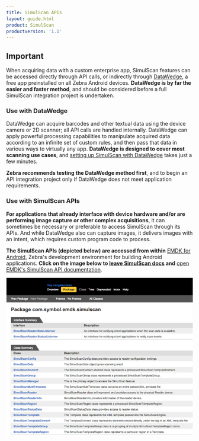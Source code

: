 ```yaml
---
title: SimulScan APIs
layout: guide.html
product: SimulScan
productversion: '1.1'
---
```

## Important
When acquiring data with a custom enterprise app, SimulScan features can be accessed directly through API calls, or indirectly through [DataWedge](../../../../datawedge), a free app preinstalled on all Zebra Android devices. **DataWedge is by far the easier and faster method**, and should be considered before a full SimulScan integration project is undertaken. 

### Use with DataWedge
DataWedge can acquire barcodes and other textual data using the device camera or 2D scanner; all API calls are handled internally. DataWedge can apply powerful processing capabilities to manipulate acquired data according to an infinite set of custom rules, and then pass that data in various ways to virtually any app. **DataWedge is designed to cover most scanning use cases**, and [setting up SimulScan with DataWedge](../guide/setup) takes just a few minutes. 

**Zebra recommends testing the DataWedge method first**, and to begin an API integration project only if DataWedge does not meet application requirements.

### Use with SimulScan APIs 
**For applications that already interface with device hardware and/or are performing image capture or other complex acquisitions**, it can sometimes be necessary or preferable to access SimulScan through its APIs. And while DataWedge also can capture images, it delivers images with an intent, which requires custom program code to process. 

**The SimulScan APIs (depicted below) are accessed from within** [EMDK for Android](../../../../emdk-for-android), Zebra's development environment for building Android applications. **Click on the image below to <u>leave SimulScan docs</u> and** [open EMDK's SimulScan API documentation](http://techdocs.zebra.com//emdk-for-android/6-0/api/reference/com/symbol/emdk/simulscan/package-summary.html).

[![img](apis.png)](http://techdocs.zebra.com//emdk-for-android/6-0/api/reference/com/symbol/emdk/simulscan/package-summary.html)



<!-- 
*[Licensing](../guide/license) is required for each device using one or more apps that access SimulScan through its APIs*. 
-->